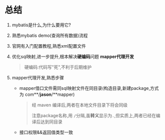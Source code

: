 # 总结

1. mybatis是什么,为什么要用它?

2. 熟悉mybatis demo(查询所有数据)流程

3. 官网有入门配置教程,熟悉xml配置文件

4. 优化sql映射,进一步提升,根本解决**硬编码**问题 **mapper代理开发**

    > 硬编码:代码写"死",不利于后期维护

5. mapper代理开发,熟悉步骤

    - mapper借口文件需同sql映射文件在同目录(构造目录,新建package,方式为 com**/**jason**/**mapper)

        > 经 maven 编译后,两者在本地文件目录下将会同级
        >
        > 注意package名称,用 `/`分隔,虽**转义**显示为`.`,但实质上,两者已经在编译后达到同目录

    - 接口权限&&返回值类型一致